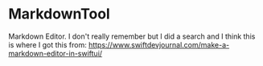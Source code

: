 # MarkdownTool
Markdown Editor.
I don't really remember but I did a search and I think this is where I got this from: https://www.swiftdevjournal.com/make-a-markdown-editor-in-swiftui/

